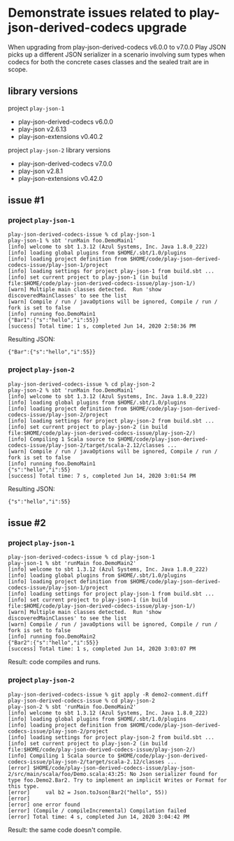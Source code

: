 # Demonstrate issues related to play-json-derived-codecs upgrade

When upgrading from play-json-derived-codecs v6.0.0 to v7.0.0
Play JSON picks up a different JSON serializer in a scenario involving
sum types when codecs for both the concrete cases classes and the sealed trait are in
scope.

## library versions

project `play-json-1`
* play-json-derived-codecs v6.0.0
* play-json v2.6.13
* play-json-extensions v0.40.2

project `play-json-2`
library versions
* play-json-derived-codecs v7.0.0
* play-json v2.8.1
* play-json-extensions v0.42.0


## issue #1

### project `play-json-1`

```
play-json-derived-codecs-issue % cd play-json-1
play-json-1 % sbt 'runMain foo.DemoMain1'
[info] welcome to sbt 1.3.12 (Azul Systems, Inc. Java 1.8.0_222)
[info] loading global plugins from $HOME/.sbt/1.0/plugins
[info] loading project definition from $HOME/code/play-json-derived-codecs-issue/play-json-1/project
[info] loading settings for project play-json-1 from build.sbt ...
[info] set current project to play-json-1 (in build file:$HOME/code/play-json-derived-codecs-issue/play-json-1/)
[warn] Multiple main classes detected.  Run 'show discoveredMainClasses' to see the list
[warn] Compile / run / javaOptions will be ignored, Compile / run / fork is set to false
[info] running foo.DemoMain1
{"Bar1":{"s":"hello","i":55}}
[success] Total time: 1 s, completed Jun 14, 2020 2:58:36 PM

```

Resulting JSON:
```
{"Bar":{"s":"hello","i":55}}
```

### project `play-json-2`

```
play-json-derived-codecs-issue % cd play-json-2
play-json-2 % sbt 'runMain foo.DemoMain1'
[info] welcome to sbt 1.3.12 (Azul Systems, Inc. Java 1.8.0_222)
[info] loading global plugins from $HOME/.sbt/1.0/plugins
[info] loading project definition from $HOME/code/play-json-derived-codecs-issue/play-json-2/project
[info] loading settings for project play-json-2 from build.sbt ...
[info] set current project to play-json-2 (in build file:$HOME/code/play-json-derived-codecs-issue/play-json-2/)
[info] Compiling 1 Scala source to $HOME/code/play-json-derived-codecs-issue/play-json-2/target/scala-2.12/classes ...
[warn] Compile / run / javaOptions will be ignored, Compile / run / fork is set to false
[info] running foo.DemoMain1
{"s":"hello","i":55}
[success] Total time: 7 s, completed Jun 14, 2020 3:01:54 PM
```

Resulting JSON:
```
{"s":"hello","i":55}
```

## issue #2

### project `play-json-1`
```
play-json-derived-codecs-issue % cd play-json-1
play-json-1 % sbt 'runMain foo.DemoMain2'
[info] welcome to sbt 1.3.12 (Azul Systems, Inc. Java 1.8.0_222)
[info] loading global plugins from $HOME/.sbt/1.0/plugins
[info] loading project definition from $HOME/code/play-json-derived-codecs-issue/play-json-1/project
[info] loading settings for project play-json-1 from build.sbt ...
[info] set current project to play-json-1 (in build file:$HOME/code/play-json-derived-codecs-issue/play-json-1/)
[warn] Multiple main classes detected.  Run 'show discoveredMainClasses' to see the list
[warn] Compile / run / javaOptions will be ignored, Compile / run / fork is set to false
[info] running foo.DemoMain2
{"Bar2":{"s":"hello","i":55}}
[success] Total time: 1 s, completed Jun 14, 2020 3:03:07 PM
```

Result: code compiles and runs.

### project `play-json-2`
```
play-json-derived-codecs-issue % git apply -R demo2-comment.diff
play-json-derived-codecs-issue % cd play-json-2
play-json-2 % sbt 'runMain foo.DemoMain2'
[info] welcome to sbt 1.3.12 (Azul Systems, Inc. Java 1.8.0_222)
[info] loading global plugins from $HOME/.sbt/1.0/plugins
[info] loading project definition from $HOME/code/play-json-derived-codecs-issue/play-json-2/project
[info] loading settings for project play-json-2 from build.sbt ...
[info] set current project to play-json-2 (in build file:$HOME/code/play-json-derived-codecs-issue/play-json-2/)
[info] Compiling 1 Scala source to $HOME/code/play-json-derived-codecs-issue/play-json-2/target/scala-2.12/classes ...
[error] $HOME/code/play-json-derived-codecs-issue/play-json-2/src/main/scala/foo/Demo.scala:43:25: No Json serializer found for type foo.Demo2.Bar2. Try to implement an implicit Writes or Format for this type.
[error]     val b2 = Json.toJson(Bar2("hello", 55))
[error]                         ^
[error] one error found
[error] (Compile / compileIncremental) Compilation failed
[error] Total time: 4 s, completed Jun 14, 2020 3:04:42 PM
```

Result: the same code doesn't compile.